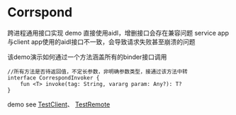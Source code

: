 # Corrspond
跨进程通用接口实现 demo
直接使用aidl，增删接口会存在兼容问题
service app与client app使用的aidl接口不一致，会导致请求失败甚至崩溃的问题

该demo演示如何通过一个方法涵盖所有的binder接口调用


```
//所有方法是否待返回值，不定长参数，非明确参数类型，接通过该方法中转
interface CorrespondInvoker {
    fun <T> invoke(tag: String, vararg param: Any?): T?
}
```
demo see [TestClient](app/src/main/java/com/yan/correspond/test/TestClient.kt)、 [TestRemote](app/src/main/java/com/yan/correspond/test/TestRemote.kt)
